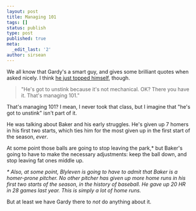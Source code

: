 ```yaml
---
layout: post
title: Managing 101
tags: []
status: publish
type: post
published: true
meta:
  _edit_last: '2'
author: sirsean
---
```

We all know that Gardy's a smart guy, and gives some brilliant quotes when asked nicely. I think <a href="http://bases.newsvine.com/_news/2009/04/25/2732565-potent-quotables-saturday?category=sports">he just topped himself</a>, though.
<blockquote>"He's got to unstink because it's not mechanical. OK? There you have it. That's managing 101."</blockquote>
That's managing 101? I mean, I never took that class, but I imagine that "he's got to unstink" isn't part of it.

He was talking about Baker and his early struggles. He's given up 7 homers in his first two starts, which ties him for the most given up in the first start of the season, <em>ever</em>.

At some point those balls are going to stop leaving the park,* but Baker's going to have to make the necessary adjustments: keep the ball down, and stop leaving fat ones middle up.

<em>* Also, at some point, Blyleven is going to have to admit that Baker is a homer-prone pitcher. No other pitcher has given up more home runs in his first two starts of the season, in the history of baseball. He gave up 20 HR in 28 games last year. This is simply a lot of home runs.</em>

But at least we have Gardy there to <em>not</em> do anything about it.
